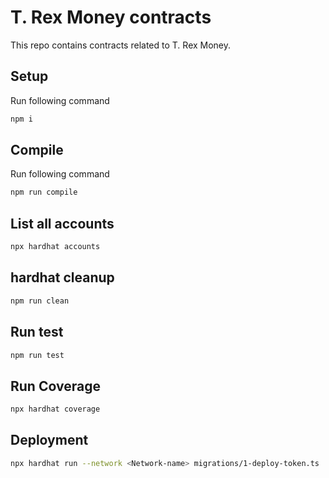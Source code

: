 # T. Rex Money contracts

This repo contains contracts related to T. Rex Money.

## Setup
Run following command
```bash
npm i
```

## Compile
Run following command
```bash
npm run compile
```

## List all accounts
```bash
npx hardhat accounts
```

## hardhat cleanup
```bash
npm run clean
```

## Run test
```bash
npm run test
```

## Run Coverage
```bash
npx hardhat coverage
```

##  Deployment
```bash
npx hardhat run --network <Network-name> migrations/1-deploy-token.ts
```

